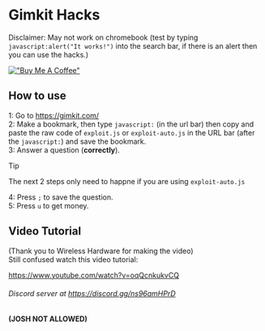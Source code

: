 # Gimkit Hacks

Disclaimer: May not work on chromebook (test by typing `javascript:alert("It works!")` into the search bar, if there is an alert then you can use the hacks.) 

[!["Buy Me A Coffee"](https://www.buymeacoffee.com/assets/img/custom_images/yellow_img.png)](https://www.buymeacoffee.com/nonnin)



## How to use

1: Go to https://gimkit.com/<br>
2: Make a bookmark, then type `javascript:` (in the url bar) then copy and paste the raw code of `exploit.js` or `exploit-auto.js` in the URL bar (after the `javascript:`) and save the bookmark.<br>
3: Answer a question (**correctly**).<br>
> [!TIP]
> The next 2 steps only need to happne if you are using `exploit-auto.js`<br>

4: Press `;` to save the question. <br>
5: Press `u` to get money. <br>

## Video Tutorial

(Thank you to Wireless Hardware for making the video)<br>
Still confused watch this video tutorial:

https://www.youtube.com/watch?v=oqQcnkukvCQ


###### Discord server at https://discord.gg/ns96amHPrD

**(JOSH NOT ALLOWED)**
